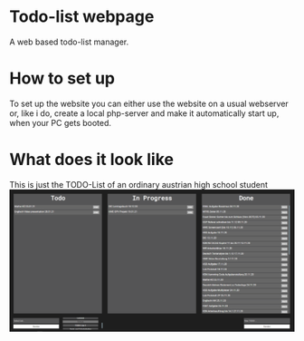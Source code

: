 # Todo-list webpage
A web based todo-list manager.

# How to set up
To set up the website you can either use the website on a usual webserver or, like i do, create a local php-server and make it automatically start up, when your PC gets booted.
# What does it look like
This is just the TODO-List of an ordinary austrian high school student
![Image of PCB](https://github.com/sklf81/todo-list-webpage/blob/main/working-principle.png)
